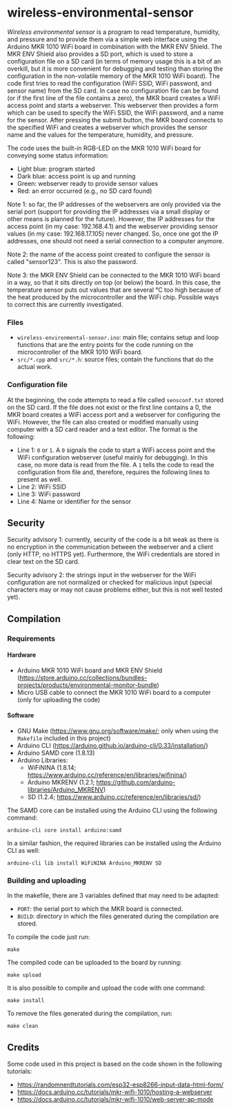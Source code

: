 # wireless-environmental-sensor

_Wireless environmental sensor_ is a program to read temperature, humidity, and pressure and to provide them via a simple web interface using the Arduino MKR 1010 WiFi board in combination with the MKR ENV Shield. The MKR ENV Shield also provides a SD port, which is used to store a configuration file on a SD card (in terms of memory usage this is a bit of an overkill, but it is more convenient for debugging and testing than storing the configuration in the non-volatile memory of the MKR 1010 WiFi board). The code first tries to read the configuration (WiFi SSID, WiFi password, and sensor name) from the SD card. In case no configuration file can be found (or if the first line of the file contains a zero), the MKR board creates a WiFi access point and starts a webserver. This webserver then provides a form which can be used to specify the WiFi SSID, the WiFi password, and a name for the sensor. After pressing the submit button, the MKR board connects to the specified WiFi and creates a webserver which provides the sensor name and the values for the temperature, humidity, and pressure.

The code uses the built-in RGB-LED on the MKR 1010 WiFi board for conveying some status information:
- Light blue: program started
- Dark blue: access point is up and running
- Green: webserver ready to provide sensor values
- Red: an error occurred (e.g., no SD card found) 

Note 1: so far, the IP addresses of the webservers are only provided via the serial port (support for providing the IP addresses via a small display or other means is planned for the future). However, the IP addresses for the access point (in my case: 192.168.4.1) and the webserver providing sensor values (in my case: 192.168.17.105) never changed. So, once one got the IP addresses, one should not need a serial connection to a computer anymore. 

Note 2: the name of the access point created to configure the sensor is called "sensor123". This is also the password.

Note 3: the MKR ENV Shield can be connected to the MKR 1010 WiFi board in a way, so that it sits directly on top (or below) the board. In this case, the temperature sensor puts out values that are several °C too high because of the heat produced by the microcontroller and the WiFi chip. Possible ways to correct this are currently investigated.

### Files
- `wireless-environmental-sensor.ino`: main file; contains setup and loop functions that are the entry points for the code running on the microcontroller of the MKR 1010 WiFi board.
- `src/*.cpp` and `src/*.h`: source files; contain the functions that do the actual work.

### Configuration file

At the beginning, the code attempts to read a file called `sensconf.txt` stored on the SD card. If the file does not exist or the first line contains a 0, the MKR board creates a WiFi access port and a webserver for configuring the WiFi. However, the file can also created or modified manually using computer with a SD card reader and a text editor. The format is the following:

- Line 1: `0` or `1`. A `0` signals the code to start a WiFi access point and the WiFi configuration webserver (useful mainly for debugging). In this case, no more data is read from the file. A `1` tells the code to read the configuration from file and, therefore, requires the following lines to present as well.
- Line 2: WiFi SSID
- Line 3: WiFi password
- Line 4: Name or identifier for the sensor
  
## Security

Security advisory 1: currently, security of the code is a bit weak as there is no encryption in the communication between the webserver and a client (only HTTP, no HTTPS yet). Furthermore, the WiFi credentials are stored in clear text on the SD card.

Security advisory 2: the strings input in the webserver for the WiFi configuration are not normalized or checked for malicious input (special characters may or may not cause problems either, but this is not well tested yet). 

## Compilation

### Requirements

#### Hardware

- Arduino MKR 1010 WiFi board and MKR ENV Shield (https://store.arduino.cc/collections/bundles-projects/products/environmental-monitor-bundle)
- Micro USB cable to connect the MKR 1010 WiFi board to a computer (only for uploading the code)

#### Software

- GNU Make (https://www.gnu.org/software/make/; only when using the `Makefile` included in this project)
- Arduino CLI (https://arduino.github.io/arduino-cli/0.33/installation/)
- Arduino SAMD core (1.8.13)
- Arduino Libraries:
  - WiFiNINA (1.8.14; https://www.arduino.cc/reference/en/libraries/wifinina/)
  - Arduino MKRENV (1.2.1; https://github.com/arduino-libraries/Arduino_MKRENV)
  - SD (1.2.4; https://www.arduino.cc/reference/en/libraries/sd/)

The SAMD core can be installed using the Arduino CLI using the following command:
```
arduino-cli core install arduino:samd
```

In a similar fashion, the required libraries can be installed using the Arduino CLI as well:
```
arduino-cli lib install WiFiNINA Arduino_MKRENV SD
```

### Building and uploading

In the makefile, there are 3 variables defined that may need to be adapted:
- `PORT`: the serial port to which the MKR board is connected.
- `BUILD`: directory in which the files generated during the compilation are stored.

To compile the code just run:
```
make
```

The compiled code can be uploaded to the board by running:
```
make upload
```

It is also possible to compile and upload the code with one command:
```
make install
```

To remove the files generated during the compilation, run:
```
make clean
```

## Credits

Some code used in this project is based on the code shown in the following tutorials:
- https://randomnerdtutorials.com/esp32-esp8266-input-data-html-form/
- https://docs.arduino.cc/tutorials/mkr-wifi-1010/hosting-a-webserver
- https://docs.arduino.cc/tutorials/mkr-wifi-1010/web-server-ap-mode
